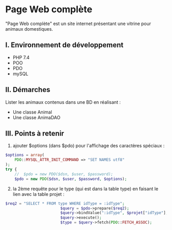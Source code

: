 # Page Web complète

"Page Web complète" est un site internet présentant une vitrine pour animaux domestiques.

## I. Environnement de développement

* PHP 7.4
* POO
* PDO
* mySQL

## II. Démarches
Lister les animaux contenus dans une BD en réalisant :
- Une classe Animal
- Une classe AnimaDAO

## III. Points à retenir
 
1. ajouter $options (dans $pdo) pour l'affichage des caractères spéciaux :
```php
$options = array(
    PDO::MYSQL_ATTR_INIT_COMMAND => "SET NAMES utf8"
);
try {
    //  $pdo = new PDO($dsn, $user, $password);
    $pdo = new PDO($dsn, $user, $password, $options);
```

2. la 2ème requête pour le type (qui est dans la table type) en faisant le lien avec la table projet :

```php
$req2 = "SELECT * FROM type WHERE idType = :idType";
                        $query = $pdo->prepare($req2);
                        $query->bindValue(":idType", $projet["idType"], PDO::PARAM_INT);
                        $query->execute();
                        $type = $query->fetch(PDO::FETCH_ASSOC);
```